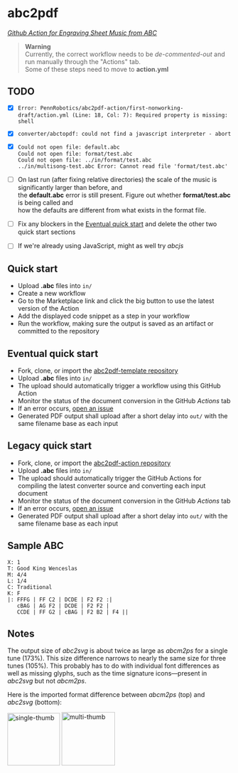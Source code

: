 # abc2pdf

_[Github Action for Engraving Sheet Music from ABC](https://github.com/marketplace/actions/abc-to-pdf)_

> **Warning**  
> Currently, the correct workflow needs to be _de-commented-out_ and run manually through the "Actions" tab.  
> Some of these steps need to move to **action.yml**


## TODO

- [X] `Error: PennRobotics/abc2pdf-action/first-nonworking-draft/action.yml (Line: 18, Col: 7): Required property is missing: shell`
- [X] `converter/abctopdf: could not find a javascript interpreter - abort`
- [X] `Could not open file: default.abc` \
      `Could not open file: format/test.abc` \
      `Could not open file: ../in/format/test.abc` \
      `../in/multisong-test.abc Error: Cannot read file 'format/test.abc'`
- [ ] On last run (after fixing relative directories) the scale of the music is significantly larger than before, and \
      the **default.abc** error is still present. Figure out whether **format/test.abc** is being called and \
      how the defaults are different from what exists in the format file.
- [ ] Fix any blockers in the [Eventual quick start](#eventual-quick-start) and delete the other two quick start sections
- [ ] If we're already using JavaScript, might as well try _abcjs_


## Quick start

* Upload **.abc** files into `in/`
* Create a new workflow
* Go to the Marketplace link and click the big button to use the latest version of the Action
* Add the displayed code snippet as a step in your workflow
* Run the workflow, making sure the output is saved as an artifact or committed to the repository


## Eventual quick start

* Fork, clone, or import the [abc2pdf-template repository](https://github.com/PennRobotics/abc2pdf-template.git)
* Upload **.abc** files into `in/`
* The upload should automatically trigger a workflow using this GitHub Action
* Monitor the status of the document conversion in the GitHub _Actions_ tab
* If an error occurs, [open an issue](https://github.com/PennRobotics/abc2pdf-action/issues/new/choose)
* Generated PDF output shall upload after a short delay into `out/` with the same filename base as each input


## Legacy quick start

* Fork, clone, or import the [abc2pdf-action repository](https://github.com/PennRobotics/abc2pdf-action.git)
* Upload **.abc** files into `in/`
* The upload should automatically trigger the GitHub Actions for compiling the latest converter source and converting each input document
* Monitor the status of the document conversion in the GitHub _Actions_ tab
* If an error occurs, [open an issue](https://github.com/PennRobotics/abc2pdf-action/issues/new/choose)
* Generated PDF output shall upload after a short delay into `out/` with the same filename base as each input


## Sample ABC

```
X: 1
T: Good King Wenceslas
M: 4/4
L: 1/4
C: Traditional
K: F
|: FFFG | FF C2 | DCDE | F2 F2 :|
   cBAG | AG F2 | DCDE | F2 F2 |
   CCDE | FF G2 | cBAG | F2 B2 | F4 ||
```


## Notes

The output size of _abc2svg_ is about twice as large as _abcm2ps_ for a single tune (173%). This size difference narrows to nearly the same size for three tunes (105%). This probably has to do with individual font differences as well as missing glyphs, such as the time signature icons&mdash;present in _abc2svg_ but not _abcm2ps_.

Here is the imported format difference between _abcm2ps_ (top) and _abc2svg_ (bottom):  

<img width="118" alt="single-thumb" src="https://user-images.githubusercontent.com/4408242/235123102-dc96cb34-3f48-46ea-bac9-51644f688249.png">
<img width="120" alt="multi-thumb" src="https://user-images.githubusercontent.com/4408242/235123118-fb6093dd-ebe2-41fd-a466-b6b94012a1a2.png">

